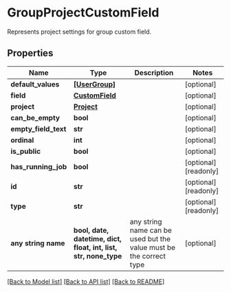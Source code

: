 # GroupProjectCustomField

Represents project settings for group custom field.

## Properties
Name | Type | Description | Notes
------------ | ------------- | ------------- | -------------
**default_values** | [**[UserGroup]**](UserGroup.md) |  | [optional] 
**field** | [**CustomField**](CustomField.md) |  | [optional] 
**project** | [**Project**](Project.md) |  | [optional] 
**can_be_empty** | **bool** |  | [optional] 
**empty_field_text** | **str** |  | [optional] 
**ordinal** | **int** |  | [optional] 
**is_public** | **bool** |  | [optional] 
**has_running_job** | **bool** |  | [optional] [readonly] 
**id** | **str** |  | [optional] [readonly] 
**type** | **str** |  | [optional] [readonly] 
**any string name** | **bool, date, datetime, dict, float, int, list, str, none_type** | any string name can be used but the value must be the correct type | [optional]

[[Back to Model list]](../README.md#documentation-for-models) [[Back to API list]](../README.md#documentation-for-api-endpoints) [[Back to README]](../README.md)


